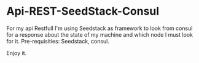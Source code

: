 # Api-REST-SeedStack-Consul

For my api Restfull I'm using Seedstack as framework to look from consul for a response about the state of my machine and which node I must look for it.
Pre-requisities: Seedstack, consul.

Enjoy it.
